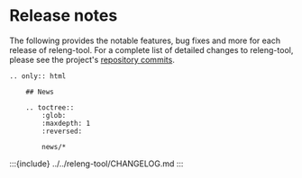 # Release notes

The following provides the notable features, bug fixes and more for each
release of releng-tool. For a complete list of detailed changes to
releng-tool, please see the project's [repository commits][commits].

```{eval-rst}
.. only:: html

    ## News

    .. toctree::
        :glob:
        :maxdepth: 1
        :reversed:

        news/*
```

:::{include} ../../releng-tool/CHANGELOG.md
:::

[commits]: https://github.com/releng-tool/releng-tool/commits
